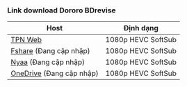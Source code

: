 ### **Link download Dororo BDrevise**

| Host          | Định dạng          |
| ------------- |:------------------:|
| [TPN Web](https://ddl.tpnteam.workers.dev/0:/Dororo%20/)  | 1080p HEVC SoftSub |
| [Fshare]()  (Đang cập nhập)   	| 1080p HEVC SoftSub |
| [Nyaa]()   (Đang cập nhập)        | 1080p HEVC SoftSub |
| [OneDrive]()  (Đang cập nhập)    | 1080p HEVC SoftSub |
